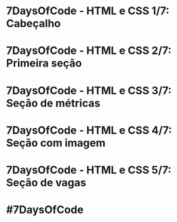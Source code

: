 
# 7DaysOfCode - HTML e CSS 1/7: Cabeçalho 
# 7DaysOfCode - HTML e CSS 2/7: Primeira seção
# 7DaysOfCode - HTML e CSS 3/7: Seção de métricas
# 7DaysOfCode - HTML e CSS 4/7: Seção com imagem
# 7DaysOfCode - HTML e CSS 5/7: Seção de vagas


# #7DaysOfCode

